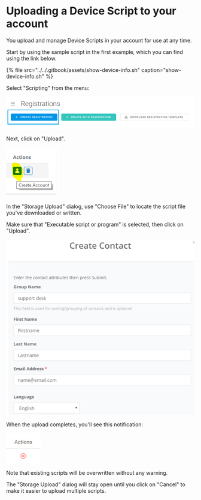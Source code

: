 # Uploading a Device Script to your account

You upload and manage Device Scripts in your account for use at any time.

Start by using the sample script in the first example, which you can find using the link below.

{% file src="../../.gitbook/assets/show-device-info.sh" caption="show-device-info.sh" %}

Select "Scripting" from the menu:

![](../../.gitbook/assets/image%20%28168%29.png)

Next, click on "Upload".

![](../../.gitbook/assets/image%20%2891%29.png)

In the "Storage Upload" dialog, use "Choose File" to locate the script file you've downloaded or written.

Make sure that "Executable script or program" is selected, then click on "Upload".

![](../../.gitbook/assets/image%20%28135%29.png)

When the upload completes, you'll see this notification:

![](../../.gitbook/assets/image%20%2822%29.png)

Note that existing scripts will be overwritten without any warning.

The "Storage Upload" dialog will stay open until you click on "Cancel" to make it easier to upload multiple scripts.

